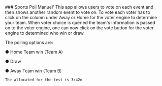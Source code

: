 ###'Sports Poll Manuel'
This app allows users to vote on each event and then shows another random event to vote on. To vote each voter has to click on the column under Away or Home for the voter engine to determine your team. When voter choice is queried the team's information is passed on to the voter engine, one can now click on the vote button for the voter engine to determined who win or draw.

The polling options are:

● Home Team win (Team A)

● Draw

● Away Team win (Team B)

    The allocated for the test is 3:42m